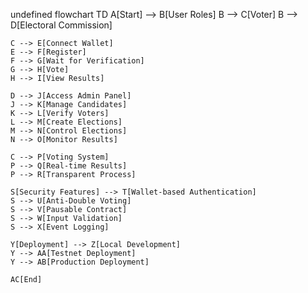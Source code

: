 undefined
flowchart TD
    A[Start] --> B[User   Roles]
    B --> C[Voter]
    B --> D[Electoral Commission]

    C --> E[Connect Wallet]
    E --> F[Register]
    F --> G[Wait for Verification]
    G --> H[Vote]
    H --> I[View Results]

    D --> J[Access Admin Panel]
    J --> K[Manage Candidates]
    K --> L[Verify Voters]
    L --> M[Create Elections]
    M --> N[Control Elections]
    N --> O[Monitor Results]

    C --> P[Voting System]
    P --> Q[Real-time Results]
    P --> R[Transparent Process]

    S[Security Features] --> T[Wallet-based Authentication]
    S --> U[Anti-Double Voting]
    S --> V[Pausable Contract]
    S --> W[Input Validation]
    S --> X[Event Logging]

    Y[Deployment] --> Z[Local Development]
    Y --> AA[Testnet Deployment]
    Y --> AB[Production Deployment]

    AC[End]
